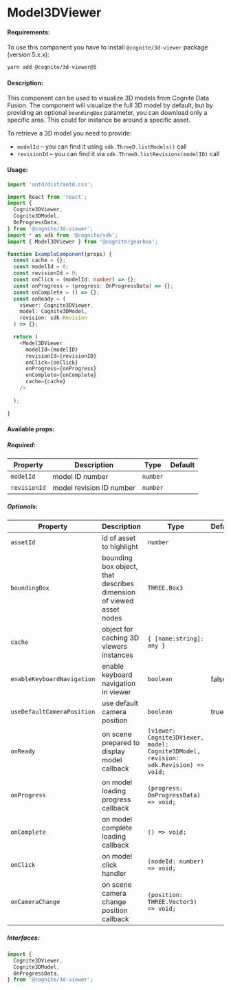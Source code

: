 # Model3DViewer

<!-- STORY -->

#### Requirements:

To use this component you have to install `@cognite/3d-viewer` package (version 5.x.x):

```bash
yarn add @cognite/3d-viewer@5
```

#### Description:

This component can be used to visualize 3D models from Cognite Data Fusion.
The component will visualize the full 3D model by default, but by providing an optional `boundingBox` parameter, you can download only a specific area. This could for instance be around a specific asset.

To retrieve a 3D model you need to provide:

- `modelId` – you can find it using `sdk.ThreeD.listModels()` call
- `revisionId` – you can find it via `sdk.ThreeD.listRevisions(modelID)` call

#### Usage:

```typescript jsx
import 'antd/dist/antd.css';

import React from 'react';
import {
  Cognite3DViewer,
  Cognite3DModel,
  OnProgressData,
} from '@cognite/3d-viewer';
import * as sdk from '@cognite/sdk';
import { Model3DViewer } from '@cognite/gearbox';

function ExampleComponent(props) {
  const cache = {};
  const modelId = 0;
  const revisionId = 0;
  const onClick = (modelId: number) => {};
  const onProgress = (progress: OnProgressData) => {};
  const onComplete = () => {};
  const onReady = (
    viewer: Cognite3DViewer,
    model: Cognite3DModel,
    revision: sdk.Revision
  ) => {};

  return (
    <Model3DViewer
      modelId={modelID}
      revisionId={revisionID}
      onClick={onClick}
      onProgress={onProgress}
      onComplete={onComplete}
      cache={cache}
    />
    
  );
  
}
```

#### Available props:

##### Required:

| Property      | Description              | Type     | Default |
| ------------- | ------------------------ | -------- | ------- |
| `modelId`     | model ID number          | `number` |         |
| `revisionId`  | model revision ID number | `number` |         |

##### Optionals:

| Property                   | Description                                                         | Type                                                                                | Default |
| -------------------------- | ------------------------------------------------------------------- | ----------------------------------------------------------------------------------- | ------- |
| `assetId`                  | id of asset to highlight                                            | `number`                                                                            |         |
| `boundingBox`              | bounding box object, that describes dimension of viewed asset nodes | `THREE.Box3`                                                                        |         |
| `cache`                    | object for caching 3D viewers instances                             | `{ [name:string]: any }`                                                            |         |
| `enableKeyboardNavigation` | enable keyboard navigation in viewer                                | `boolean`                                                                           |  false  |
| `useDefaultCameraPosition` | use default camera position                                         | `boolean`                                                                           |  true   |
| `onReady`                  | on scene prepared to display model callback                         | `(viewer: Cognite3DViewer, model: Cognite3DModel, revision: sdk.Revision) => void;` |         |
| `onProgress`               | on model loading progress callback                                  | `(progress: OnProgressData) => void;`                                               |         |
| `onComplete`               | on model complete loading callback                                  | `() => void;`                                                                       |         |
| `onClick`                  | on model click handler                                              | `(nodeId: number) => void;`                                                         |         |
| `onCameraChange`           | on scene camera change position callback                            | `(position: THREE.Vector3) => void;`                                                |         |


##### Interfaces:

```typescript jsx
import {
  Cognite3DViewer,
  Cognite3DModel,
  OnProgressData,
} from '@cognite/3d-viewer';
```
